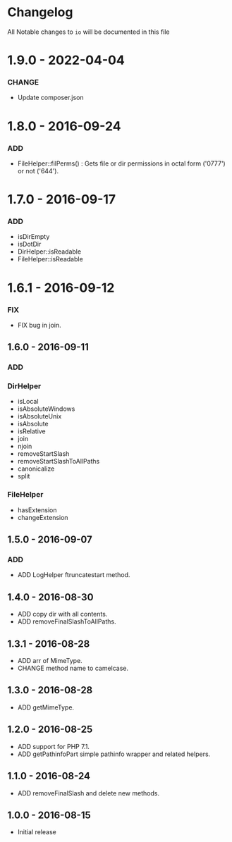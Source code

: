 # Changelog

All Notable changes to `io` will be documented in this file

# 1.9.0 - 2022-04-04

### CHANGE
- Update composer.json


# 1.8.0 - 2016-09-24

### ADD
- FileHelper::filPerms() : Gets file or dir permissions in octal form ('0777') or not ('644').

# 1.7.0 - 2016-09-17

### ADD
- isDirEmpty
- isDotDir
- DirHelper::isReadable
- FileHelper::isReadable

# 1.6.1 - 2016-09-12

### FIX
- FIX bug in join.

## 1.6.0 - 2016-09-11

### ADD

### DirHelper
- isLocal
- isAbsoluteWindows
- isAbsoluteUnix
- isAbsolute
- isRelative
- join
- njoin
- removeStartSlash
- removeStartSlashToAllPaths
- canonicalize
- split

### FileHelper
- hasExtension
- changeExtension

## 1.5.0 - 2016-09-07

### ADD
- ADD LogHelper ftruncatestart method.

## 1.4.0 - 2016-08-30

- ADD copy dir with all contents.
- ADD removeFinalSlashToAllPaths.

## 1.3.1 - 2016-08-28

- ADD arr of MimeType.
- CHANGE method name to camelcase.

## 1.3.0 - 2016-08-28

- ADD getMimeType.

## 1.2.0 - 2016-08-25

- ADD support for PHP 7.1.
- ADD getPathinfoPart simple pathinfo wrapper and related helpers.

## 1.1.0 - 2016-08-24

- ADD removeFinalSlash and delete new methods.

## 1.0.0 - 2016-08-15

- Initial release
